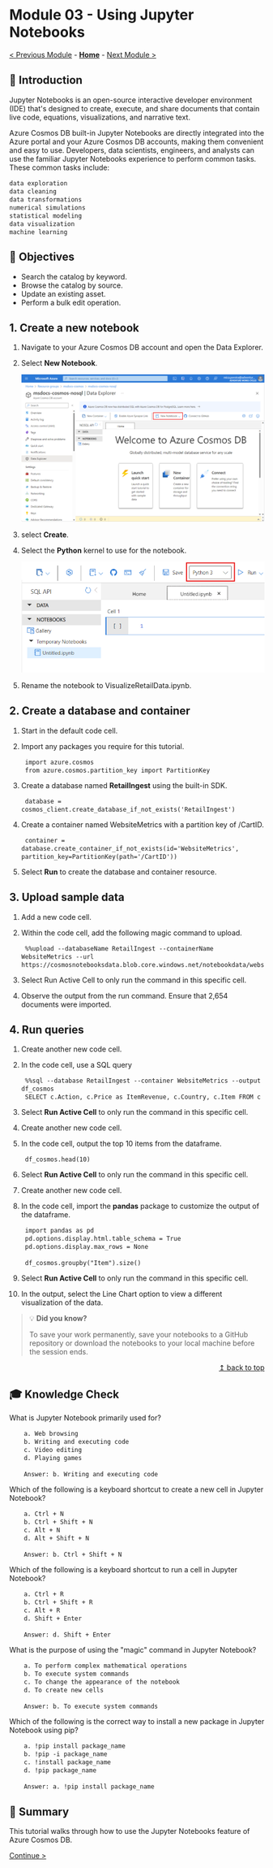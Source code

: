 # Module 03 - Using Jupyter Notebooks

[< Previous Module](../modules/module02a.md) - **[Home](../README.md)** - [Next Module >](../modules/module04.md)

## :loudspeaker: Introduction

Jupyter Notebooks is an open-source interactive developer environment (IDE) that's designed to create, execute, and share documents that contain live code, equations, visualizations, and narrative text.

Azure Cosmos DB built-in Jupyter Notebooks are directly integrated into the Azure portal and your Azure Cosmos DB accounts, making them convenient and easy to use. Developers, data scientists, engineers, and analysts can use the familiar Jupyter Notebooks experience to perform common tasks. These common tasks include:

    data exploration
    data cleaning
    data transformations
    numerical simulations
    statistical modeling
    data visualization
    machine learning


## :dart: Objectives

* Search the catalog by keyword.
* Browse the catalog by source.
* Update an existing asset.
* Perform a bulk edit operation.

## 1. Create a new notebook

1. Navigate to your Azure Cosmos DB account and open the Data Explorer.
2. Select **New Notebook**.

    ![New Notebook](../images/Module03/new-notebook-option.png)

3. select **Create**.

4. Select the **Python** kernel to use for the notebook.

    ![Python Kernel](../images/Module03/python-kernel.png)

5. Rename the notebook to VisualizeRetailData.ipynb.

## 2. Create a database and container

1. Start in the default code cell.

2. Import any packages you require for this tutorial.

        import azure.cosmos
        from azure.cosmos.partition_key import PartitionKey


3. Create a database named **RetailIngest** using the built-in SDK.

        database = cosmos_client.create_database_if_not_exists('RetailIngest')


4. Create a container named WebsiteMetrics with a partition key of /CartID.

        container = database.create_container_if_not_exists(id='WebsiteMetrics', partition_key=PartitionKey(path='/CartID'))

5. Select **Run** to create the database and container resource.


## 3. Upload sample data

1. Add a new code cell.

2. Within the code cell, add the following magic command to upload.

        %%upload --databaseName RetailIngest --containerName WebsiteMetrics --url https://cosmosnotebooksdata.blob.core.windows.net/notebookdata/websiteData.json

3. Select Run Active Cell to only run the command in this specific cell.

4. Observe the output from the run command. Ensure that 2,654 documents were imported.

## 4. Run queries

1. Create another new code cell.

2. In the code cell, use a SQL query

        %%sql --database RetailIngest --container WebsiteMetrics --output df_cosmos
        SELECT c.Action, c.Price as ItemRevenue, c.Country, c.Item FROM c

3. Select **Run Active Cell** to only run the command in this specific cell.

4. Create another new code cell.

5. In the code cell, output the top 10 items from the dataframe.

        df_cosmos.head(10)

6. Select **Run Active Cell** to only run the command in this specific cell.

7. Create another new code cell.

8. In the code cell, import the **pandas** package to customize the output of the dataframe.

        import pandas as pd
        pd.options.display.html.table_schema = True
        pd.options.display.max_rows = None

        df_cosmos.groupby("Item").size()
        
 9. Select **Run Active Cell** to only run the command in this specific cell.       
 
 10. In the output, select the Line Chart option to view a different visualization of the data.
 
 
> :bulb: **Did you know?**
>
> To save your work permanently, save your notebooks to a GitHub repository or download the notebooks to your local machine before the session ends.

<div align="right"><a href="#module-03---search--browse">↥ back to top</a></div>


## :mortar_board: Knowledge Check

What is Jupyter Notebook primarily used for?

        a. Web browsing
        b. Writing and executing code
        c. Video editing
        d. Playing games
        
        Answer: b. Writing and executing code

Which of the following is a keyboard shortcut to create a new cell in Jupyter Notebook?

        a. Ctrl + N
        b. Ctrl + Shift + N
        c. Alt + N
        d. Alt + Shift + N

        Answer: b. Ctrl + Shift + N

Which of the following is a keyboard shortcut to run a cell in Jupyter Notebook?

        a. Ctrl + R
        b. Ctrl + Shift + R
        c. Alt + R
        d. Shift + Enter

        Answer: d. Shift + Enter

What is the purpose of using the "magic" command in Jupyter Notebook?

        a. To perform complex mathematical operations
        b. To execute system commands
        c. To change the appearance of the notebook
        d. To create new cells

        Answer: b. To execute system commands

Which of the following is the correct way to install a new package in Jupyter Notebook using pip?

        a. !pip install package_name
        b. !pip -i package_name
        c. !install package_name
        d. !pip package_name

        Answer: a. !pip install package_name


## :tada: Summary

This tutorial walks through how to use the Jupyter Notebooks feature of Azure Cosmos DB.

[Continue >](../modules/module04.md)

